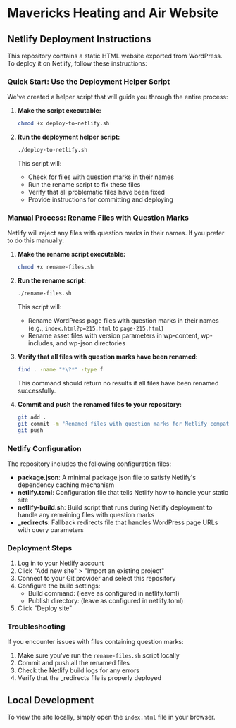 # Mavericks Heating and Air Website

## Netlify Deployment Instructions

This repository contains a static HTML website exported from WordPress. To deploy it on Netlify, follow these instructions:

### Quick Start: Use the Deployment Helper Script

We've created a helper script that will guide you through the entire process:

1. **Make the script executable:**

   ```bash
   chmod +x deploy-to-netlify.sh
   ```

2. **Run the deployment helper script:**

   ```bash
   ./deploy-to-netlify.sh
   ```

   This script will:
   - Check for files with question marks in their names
   - Run the rename script to fix these files
   - Verify that all problematic files have been fixed
   - Provide instructions for committing and deploying

### Manual Process: Rename Files with Question Marks

Netlify will reject any files with question marks in their names. If you prefer to do this manually:

1. **Make the rename script executable:**

   ```bash
   chmod +x rename-files.sh
   ```

2. **Run the rename script:**

   ```bash
   ./rename-files.sh
   ```

   This script will:
   - Rename WordPress page files with question marks in their names (e.g., `index.html?p=215.html` to `page-215.html`)
   - Rename asset files with version parameters in wp-content, wp-includes, and wp-json directories

3. **Verify that all files with question marks have been renamed:**

   ```bash
   find . -name "*\?*" -type f
   ```

   This command should return no results if all files have been renamed successfully.

4. **Commit and push the renamed files to your repository:**

   ```bash
   git add .
   git commit -m "Renamed files with question marks for Netlify compatibility"
   git push
   ```

### Netlify Configuration

The repository includes the following configuration files:

- **package.json**: A minimal package.json file to satisfy Netlify's dependency caching mechanism
- **netlify.toml**: Configuration file that tells Netlify how to handle your static site
- **netlify-build.sh**: Build script that runs during Netlify deployment to handle any remaining files with question marks
- **_redirects**: Fallback redirects file that handles WordPress page URLs with query parameters

### Deployment Steps

1. Log in to your Netlify account
2. Click "Add new site" > "Import an existing project"
3. Connect to your Git provider and select this repository
4. Configure the build settings:
   - Build command: (leave as configured in netlify.toml)
   - Publish directory: (leave as configured in netlify.toml)
5. Click "Deploy site"

### Troubleshooting

If you encounter issues with files containing question marks:

1. Make sure you've run the `rename-files.sh` script locally
2. Commit and push all the renamed files
3. Check the Netlify build logs for any errors
4. Verify that the _redirects file is properly deployed

## Local Development

To view the site locally, simply open the `index.html` file in your browser.